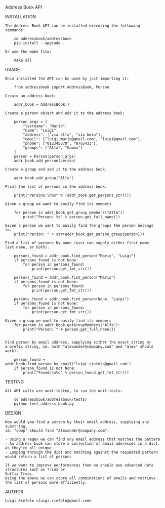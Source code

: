 Address Book API

INSTALLATION

	The Address Book API can be installed executing the following commands:

		cd addressbook/addressbook
		pip install --upgrade .

	Or use the make file:

		make all

USAGE

	Once installed the API can be used by just importing it:

		from addressbook import AddressBook, Person

    Create an address book:

		addr_book = AddressBook()

	Create a person object and add it to the address book:

    	person_args = {
            "lastname": "Mario",
            "name": "Luigi",
            "address": ["via alfa", "via beta"],
            "email": ["luigi.mario@gmail.com", "luigi@gmail.com"],
            "phone": ["012345678", "8765431"],
            "groups": ["Alfa", "Gamma"]
        }
		person = Person(person_args)
		addr_book.add_person(person)

	Create a group and add it to the address book:

		addr_book.add_group("Alfa")

	Print the list of persons in the address book:

		print("Persons:\n%s" % (addr_book.get_persons_str()))

	Given a group we want to easily find its members

		for person in addr_book.get_group_members("Alfa"):
        	print("Person: %s" % person.get_full_name())

	Given a person we want to easily find the groups the person belongs to.
    	print("Person: " + str(addr_book.get_person_group(person)))

	Find a list of persons by name (user can supply either first name, last name, or both).

    	persons_found = addr_book.find_person("Mario", "Luigi")
    	if persons_found is not None:
        	for person in persons_found:
            	print(person.get_fmt_str())

		persons_found = addr_book.find_person("Mario")
        if persons_found is not None:
            for person in persons_found:
                print(person.get_fmt_str())

        persons_found = addr_book.find_person(None, "Luigi")
        if persons_found is not None:
            for person in persons_found:
                print(person.get_fmt_str())

	Given a group we want to easily find its members
		for person in addr_book.getGroupMembers("Alfa"):
			print("Person: " + person.get_full_name())


	Find person by email address, supplying either the exact string or
	a prefix string, ie. both "alexander@company.com" and "alex" should work).

		person_found = addr_book.find_person_by_email("luigi.riefolo@gmail.com")
    	if person_found is not None:
        	print("Found:\n%s" % person_found.get_fmt_str())


TESTING

	All API calls are unit-tested, to run the unit-tests:

		cd addressbook/addressbook/tests/
		python test_address_book.py


DESIGN

	How would you find a person by their email address, supplying any substring,
	ie. "comp" should find "alexander@company.com":

	- Using a regex we can find any email address that matches the pattern
	- An address book can store a collection of email addresses in a dict, as they're all unique
	- Looping through the dict and matching against the requested pattern would return a list of persons

	If we want to improve performances then we should use advanced data structures such as Tries or
	Suffix Trees.
	Using the above we can store all combinations of emails and retrieve the list of persons more efficiently.


AUTHOR

	Luigi Riefolo <luigi.riefolo@gmail.com>


